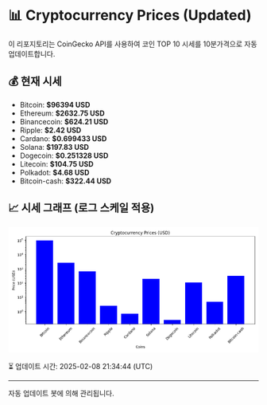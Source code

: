 
# 📊 Cryptocurrency Prices (Updated)

이 리포지토리는 CoinGecko API를 사용하여 코인 TOP 10 시세를 10분가격으로 자동 업데이트합니다.

## 💰 현재 시세
- Bitcoin: **$96394 USD**
- Ethereum: **$2632.75 USD**
- Binancecoin: **$624.21 USD**
- Ripple: **$2.42 USD**
- Cardano: **$0.699433 USD**
- Solana: **$197.83 USD**
- Dogecoin: **$0.251328 USD**
- Litecoin: **$104.75 USD**
- Polkadot: **$4.68 USD**
- Bitcoin-cash: **$322.44 USD**

## 📈 시세 그래프 (로그 스케일 적용)
![Crypto Prices](crypto_prices.png)

⏳ 업데이트 시간: 2025-02-08 21:34:44 (UTC)

---
자동 업데이트 봇에 의해 관리됩니다.
